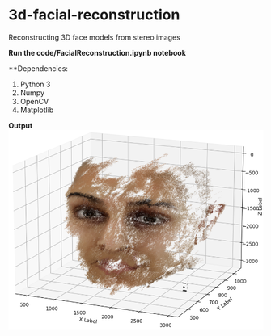 # 3d-facial-reconstruction
Reconstructing 3D face models from stereo images

**Run the code/FacialReconstruction.ipynb notebook**

**Dependencies:
  1. Python 3
  2. Numpy
  3. OpenCV
  4. Matplotlib

**Output**
![output](https://github.com/10Kaiser10/3d-facial-reconstruction/blob/main/outputImages/HighDensityColor3.png)
